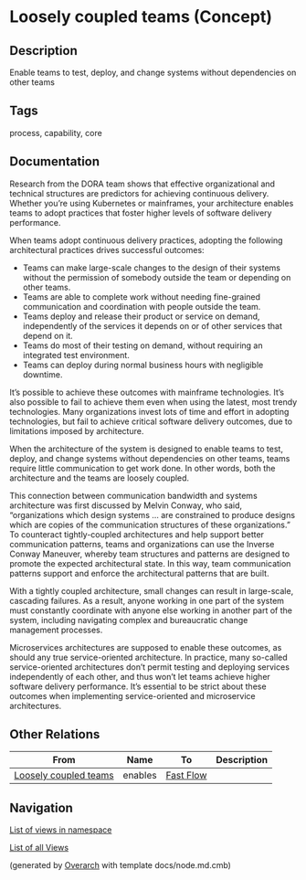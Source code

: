 
# Loosely coupled teams (Concept)
## Description
Enable teams to test, deploy, and change systems without dependencies on other teams


## Tags
process, capability, core

## Documentation
Research from the DORA team shows that effective organizational and technical
  structures are predictors for achieving continuous delivery. Whether you’re
  using Kubernetes or mainframes, your architecture enables teams to adopt
  practices that foster higher levels of software delivery performance.
  
  When teams adopt continuous delivery practices, adopting the following
  architectural practices drives successful outcomes:
  
  * Teams can make large-scale changes to the design of their systems without the
    permission of somebody outside the team or depending on other teams.
  * Teams are able to complete work without needing fine-grained communication
    and coordination with people outside the team.
  * Teams deploy and release their product or service on demand, independently
    of the services it depends on or of other services that depend on it.
  * Teams do most of their testing on demand, without requiring an integrated
    test environment.
  * Teams can deploy during normal business hours with negligible downtime.
  
  It’s possible to achieve these outcomes with mainframe technologies.
  It’s also possible to fail to achieve them even when using the latest, most
  trendy technologies. Many organizations invest lots of time and effort in
  adopting technologies, but fail to achieve critical software delivery outcomes,
  due to limitations imposed by architecture.
  
  When the architecture of the system is designed to enable teams to test,
  deploy, and change systems without dependencies on other teams, teams
  require little communication to get work done. In other words, both the
  architecture and the teams are loosely coupled.
  
  This connection between communication bandwidth and systems architecture was
  first discussed by Melvin Conway, who said, “organizations which design systems
  … are constrained to produce designs which are copies of the communication
  structures of these organizations.” To counteract tightly-coupled architectures
  and help support better communication patterns, teams and organizations can use
  the Inverse Conway Maneuver, whereby team structures and patterns are designed
  to promote the expected architectural state. In this way, team communication
  patterns support and enforce the architectural patterns that are built.
  
  With a tightly coupled architecture, small changes can result in large-scale,
  cascading failures. As a result, anyone working in one part of the system must
  constantly coordinate with anyone else working in another part of the system,
  including navigating complex and bureaucratic change management processes.
  
  Microservices architectures are supposed to enable these outcomes, as should
  any true service-oriented architecture. In practice, many so-called
  service-oriented architectures don’t permit testing and deploying services
  independently of each other, and thus won’t let teams achieve higher software
  delivery performance. It’s essential to be strict about these outcomes when
  implementing service-oriented and microservice architectures.
## Other Relations
| From | Name | To | Description |
|---|---|---|---|
| [Loosely coupled teams](../../../software-development/dora/capability/loosely-coupled-teams.md) | enables | [Fast Flow](../../../software-development/dora/capability/fast-flow.md) |  |


## Navigation
[List of views in namespace](./views-in-namespace.md)

[List of all Views](../../../views.md)


(generated by [Overarch](https://github.com/soulspace-org/overarch) with template docs/node.md.cmb)
